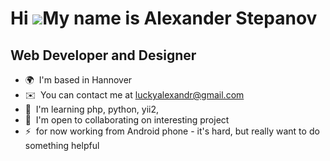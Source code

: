 Hi ![](https://user-images.githubusercontent.com/18350557/176309783-0785949b-9127-417c-8b55-ab5a4333674e.gif)My name is Alexander Stepanov
==========================================================================================================================================

Web Developer and Designer
--------------------------

*   🌍  I'm based in Hannover
*   ✉️  You can contact me at [luckyalexandr@gmail.com](mailto:luckyalexandr@gmail.com)
*   🧠  I'm learning php, python, yii2,
*   🤝  I'm open to collaborating on interesting project
*   ⚡  for now working from Android phone - it's hard, but really want to do something helpful

<!--
**luckyalexandr/luckyalexandr** is a ✨ _special_ ✨ repository because its `README.md` (this file) appears on your GitHub profile.

Here are some ideas to get you started:

- 🔭 I’m currently working on ...
- 🌱 I’m currently learning ...
- 👯 I’m looking to collaborate on ...
- 🤔 I’m looking for help with ...
- 💬 Ask me about ...
- 📫 How to reach me: ...
- 😄 Pronouns: ...
- ⚡ Fun fact: ...
-->
